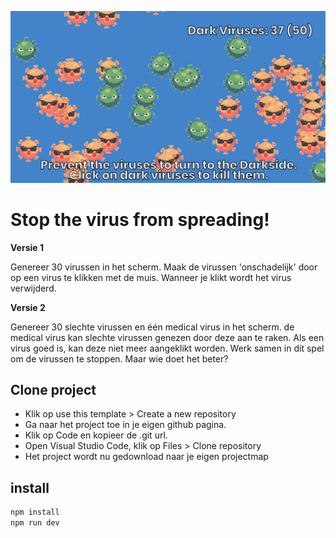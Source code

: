 ![Preview of the game](public/images/preview.png)

# Stop the virus from spreading!

**Versie 1**

Genereer 30 virussen in het scherm. 
Maak de virussen 'onschadelijk' door op een virus te klikken met de muis. 
Wanneer je klikt wordt het virus verwijderd. 

**Versie 2**

Genereer 30 slechte virussen en één medical virus in het scherm.
de medical virus kan slechte virussen genezen door deze aan te raken. Als een virus goed is, kan deze niet meer 
aangeklikt worden. 
Werk samen in dit spel om de virussen te stoppen. Maar wie doet het beter? 


## Clone project

- Klik op use this template > Create a new repository
- Ga naar het project toe in je eigen github pagina.
- Klik op Code en kopieer de .git url.
- Open Visual Studio Code, klik op Files > Clone repository
- Het project wordt nu gedownload naar je eigen projectmap

## install

```bash
npm install 
npm run dev
```